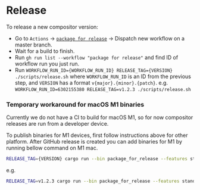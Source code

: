 # Release

To release a new compositor version:

- Go to `Actions` -> [`package for release`](https://github.com/membraneframework/video_compositor/actions/workflows/release.yml) -> Dispatch new workflow on a master branch.
- Wait for a build to finish.
- Run `gh run list --workflow "package for release"` and find ID of workflow run you just run.
- Run `WORKFLOW_RUN_ID={WORKFLOW_RUN_ID} RELEASE_TAG={VERSION} ./scripts/release.sh` where `WORKFLOW_RUN_ID` is an ID from the previous step, and `VERSION` has a format `v{major}.{minor}.{patch}`. e.g. `WORKFLOW_RUN_ID=6302155380 RELEASE_TAG=v1.2.3 ./scripts/release.sh `


### Temporary workaround for macOS M1 binaries

Currently we do not have a CI to build for macOS M1, so for now compositor releases are run from a developer device.

To publish binaries for M1 devices, first follow instructions above for other platform. After GitHub release is created you can add binaries for M1 by running bellow command on M1 mac.

```bash
RELEASE_TAG={VERSION} cargo run --bin package_for_release --features standalone
```

e.g.
```bash
RELEASE_TAG=v1.2.3 cargo run --bin package_for_release --features standalone
```
